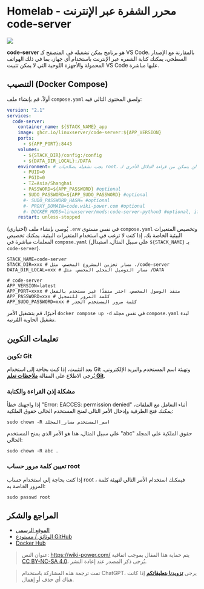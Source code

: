 # Homelab - محرر الشفرة عبر الإنترنت code-server

![](https://media.wiki-power.com/img/202304132214418.png)

**code-server** هو برنامج يمكن تشغيله في المتصفح كـ VS Code. بالمقارنة مع الإصدار السطحي، يمكنك كتابة الشفرة عبر الإنترنت باستخدام أي جهاز، بما في ذلك الهواتف المحمولة والأجهزة اللوحية التي لا يمكن تثبيت VS Code عليها مباشرة.

## التنصيب (Docker Compose)

أولاً، قم بإنشاء ملف `compose.yaml` ولصق المحتوى التالي فيه:

```yaml title="compose.yaml"
version: "2.1"
services:
  code-server:
    container_name: ${STACK_NAME}_app
    image: ghcr.io/linuxserver/code-server:${APP_VERSION}
    ports:
      - ${APP_PORT}:8443
    volumes:
      - ${STACK_DIR}/config:/config
      - ${DATA_DIR_LOCAL}:/DATA
    environment: # يجب تشغيله بصلاحيات root، وإلا لن يتمكن من قراءة الدلائل الأخرى لـ Docker أو دليل root على المضيف
      - PUID=0
      - PGID=0
      - TZ=Asia/Shanghai
      - PASSWORD=${APP_PASSWORD} #optional
      - SUDO_PASSWORD=${APP_SUDO_PASSWORD} #optional
      #- SUDO_PASSWORD_HASH= #optional
      #- PROXY_DOMAIN=code.wiki-power.com #optional
      #- DOCKER_MODS=linuxserver/mods:code-server-python3 #optional, if you want to add a python environment
    restart: unless-stopped
```

(اختياري) يُوصى بإنشاء ملف `.env` في نفس مستوى `compose.yaml` وتخصيص المتغيرات البيئية الخاصة بك. إذا كنت لا ترغب في استخدام المتغيرات البيئية، يمكنك تخصيص المعلمات مباشرة في `compose.yaml` (على سبيل المثال، استبدال `${STACK_NAME}` بـ `code-server`).

```dotenv title=".env"
STACK_NAME=code-server
STACK_DIR=xxx # مسار تخزين المشروع المخصص، مثل ./code-server
DATA_DIR_LOCAL=xxx # مسار التوصيل المحلي المخصص، مثل /DATA

# code-server
APP_VERSION=latest
APP_PORT=xxxx # منفذ الوصول المخصص، اختر منفذًا غير مستخدم بالفعل
APP_PASSWORD=xxx # كلمة المرور للتسجيل
APP_SUDO_PASSWORD=xxx # كلمة مرور المستخدم الجذر
```

أخيرًا، قم بتشغيل الأمر `docker compose up -d` في نفس مجلد `compose.yaml` لبدء تشغيل الحاوية المُرتبة.

## تعليمات التكوين

### تكوين Git

بعد التثبيت، إذا كنت بحاجة إلى استخدام Git وتهيئة اسم المستخدم والبريد الإلكتروني، يُرجى الاطلاع على المقالة [**ملاحظات تعلم Git**](https://wiki-power.com/Git%E5%AD%A6%E4%B9%A0%E7%AC%94%E8%AE%B0#%E5%AE%89%E8%A3%85%E4%B8%8E%E9%85%8D%E7%BD%AE).

### مشكلة إذن القراءة والكتابة

إذا واجهتك خطأ "Error: EACCES: permission denied" أثناء التعامل مع الملفات، يمكنك فتح الطرفية وإدخال الأمر التالي لمنح المستخدم الحالي حقوق الملكية:

```shell
sudo chown -R اسم_المستخدم مسار_المجلد
```

على سبيل المثال، هذا هو الأمر الذي يمنح المستخدم "abc" حقوق الملكية على المجلد الحالي:

```shell
sudo chown -R abc .
```

### تعيين كلمة مرور حساب root

إذا كنت بحاجة إلى استخدام حساب root ، فيمكنك استخدام الأمر التالي لتهيئة كلمة المرور الخاصة به:

```shell
sudo passwd root
```

## المراجع والشكر

- [الموقع الرسمي](https://coder.com/docs/code-server/latest)
- [الوثائق / مستودع GitHub](https://github.com/linuxserver/docker-code-server)
- [Docker Hub](https://hub.docker.com/r/linuxserver/code-server)

> عنوان النص: <https://wiki-power.com/>
> يتم حماية هذا المقال بموجب اتفاقية [CC BY-NC-SA 4.0](https://creativecommons.org/licenses/by/4.0/deed.zh)، يُرجى ذكر المصدر عند إعادة النشر.

> تمت ترجمة هذه المشاركة باستخدام ChatGPT، يرجى [**تزويدنا بتعليقاتكم**](https://github.com/linyuxuanlin/Wiki_MkDocs/issues/new) إذا كانت هناك أي حذف أو إهمال.
